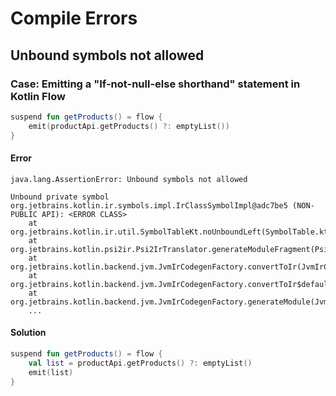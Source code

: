 # Compile Errors
## Unbound symbols not allowed
### Case: Emitting a "If-not-null-else shorthand" statement in Kotlin Flow
```kotlin
suspend fun getProducts() = flow {
    emit(productApi.getProducts() ?: emptyList())
}
```
#### Error
```
java.lang.AssertionError: Unbound symbols not allowed

Unbound private symbol org.jetbrains.kotlin.ir.symbols.impl.IrClassSymbolImpl@adc7be5 (NON-PUBLIC API): <ERROR CLASS>
	at org.jetbrains.kotlin.ir.util.SymbolTableKt.noUnboundLeft(SymbolTable.kt:1124)
	at org.jetbrains.kotlin.psi2ir.Psi2IrTranslator.generateModuleFragment(Psi2IrTranslator.kt:87)
	at org.jetbrains.kotlin.backend.jvm.JvmIrCodegenFactory.convertToIr(JvmIrCodegenFactory.kt:146)
	at org.jetbrains.kotlin.backend.jvm.JvmIrCodegenFactory.convertToIr$default(JvmIrCodegenFactory.kt:64)
	at org.jetbrains.kotlin.backend.jvm.JvmIrCodegenFactory.generateModule(JvmIrCodegenFactory.kt:59)
	...
```
#### Solution
```kotlin
suspend fun getProducts() = flow {
    val list = productApi.getProducts() ?: emptyList()
    emit(list)
}
```

